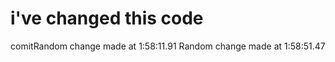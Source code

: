 # i've changed this code



comitRandom change made at  1:58:11.91 
Random change made at  1:58:51.47 
